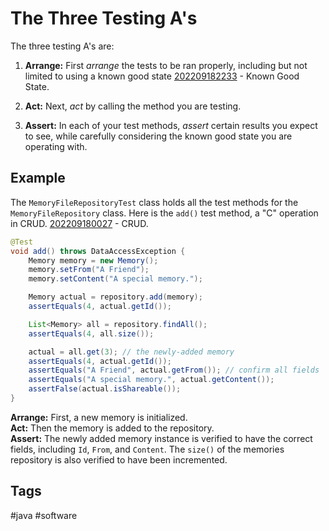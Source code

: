 # The Three Testing A's

The three testing A's are:

1. **Arrange:** First *arrange* the tests to be ran properly, including but not limited to using a known good state [202209182233](../202209182233) - Known Good State.  

2. **Act:** Next, *act* by calling the method you are testing.   
3. **Assert:** In each of your test methods, *assert* certain results you expect to see, while carefully considering the known good state you are operating with.  

## Example
The `MemoryFileRepositoryTest` class holds all the test methods for the `MemoryFileRepository` class. Here is the `add()` test method, a "C" operation in CRUD. [202209180027](../202209180027) - CRUD. 

```java
@Test
void add() throws DataAccessException {
    Memory memory = new Memory();
    memory.setFrom("A Friend");
    memory.setContent("A special memory.");

    Memory actual = repository.add(memory);
    assertEquals(4, actual.getId());

    List<Memory> all = repository.findAll();
    assertEquals(4, all.size());

    actual = all.get(3); // the newly-added memory
    assertEquals(4, actual.getId());
    assertEquals("A Friend", actual.getFrom()); // confirm all fields
    assertEquals("A special memory.", actual.getContent());
    assertFalse(actual.isShareable());
}
```
**Arrange:** First, a new memory is initialized.  
**Act:** Then the memory is added to the repository.   
**Assert:** The newly added memory instance is verified to have the correct fields, including `Id`, `From`, and `Content`. The `size()` of the memories repository is also verified to have been incremented.

## Tags
#java #software 
